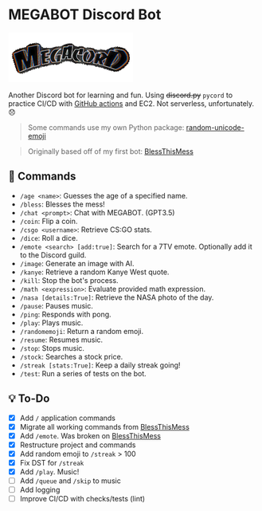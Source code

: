 # MEGABOT Discord Bot

![MEGACORD LOGO](/thumbnail.gif)

Another Discord bot for learning and fun. Using ~~discord.py~~ `pycord` to practice CI/CD with [GitHub actions](https://github.com/NicPWNs/MEGABOT/actions) and EC2. Not serverless, unfortunately. 😞

> Some commands use my own Python package: [random-unicode-emoji](https://github.com/NicPWNs/random_unicode_emoji)

> Originally based off of my first bot: [BlessThisMess](https://github.com/NicPWNs/Discord-BTM-Bot)

## 🤖 Commands

- `/age <name>`: Guesses the age of a specified name.
- `/bless`: Blesses the mess!
- `/chat <prompt>`: Chat with MEGABOT. (GPT3.5)
- `/coin`: Flip a coin.
- `/csgo <username>`: Retrieve CS:GO stats.
- `/dice`: Roll a dice.
- `/emote <search> [add:true]`: Search for a 7TV emote. Optionally add it to the Discord guild.
- `/image`: Generate an image with AI.
- `/kanye`: Retrieve a random Kanye West quote.
- `/kill`: Stop the bot's process.
- `/math <expression>`: Evaluate provided math expression.
- `/nasa [details:True]`: Retrieve the NASA photo of the day.
- `/pause`: Pauses music.
- `/ping`: Responds with pong.
- `/play`: Plays music.
- `/randomemoji`: Return a random emoji.
- `/resume`: Resumes music.
- `/stop`: Stops music.
- `/stock`: Searches a stock price.
- `/streak [stats:True]`: Keep a daily streak going!
- `/test`: Run a series of tests on the bot.

## 💡 To-Do

- [x] Add `/` application commands
- [x] Migrate all working commands from [BlessThisMess](https://github.com/NicPWNs/Discord-BTM-Bot)
- [x] Add `/emote`. Was broken on [BlessThisMess](https://github.com/NicPWNs/Discord-BTM-Bot)
- [x] Restructure project and commands
- [x] Add random emoji to `/streak` > 100
- [x] Fix DST for `/streak`
- [x] Add `/play`. Music!
- [ ] Add `/queue` and `/skip` to music
- [ ] Add logging
- [ ] Improve CI/CD with checks/tests (lint)

